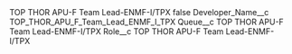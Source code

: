 <?xml version="1.0" encoding="UTF-8"?>
<CustomMetadata xmlns="http://soap.sforce.com/2006/04/metadata" xmlns:xsi="http://www.w3.org/2001/XMLSchema-instance" xmlns:xsd="http://www.w3.org/2001/XMLSchema">
    <label>TOP THOR APU-F Team Lead-ENMF-I/TPX</label>
    <protected>false</protected>
    <values>
        <field>Developer_Name__c</field>
        <value xsi:type="xsd:string">TOP_THOR_APU_F_Team_Lead_ENMF_I_TPX</value>
    </values>
    <values>
        <field>Queue__c</field>
        <value xsi:type="xsd:string">TOP THOR APU-F Team Lead-ENMF-I/TPX</value>
    </values>
    <values>
        <field>Role__c</field>
        <value xsi:type="xsd:string">TOP THOR APU-F Team Lead-ENMF-I/TPX</value>
    </values>
</CustomMetadata>
